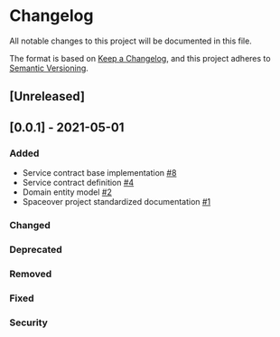 # Changelog
All notable changes to this project will be documented in this file.

The format is based on [Keep a Changelog](https://keepachangelog.com/en/1.0.0/),
and this project adheres to [Semantic Versioning](https://semver.org/spec/v2.0.0.html).

## [Unreleased]

## [0.0.1] - 2021-05-01
### Added
* Service contract base implementation [#8](https://github.com/cf-training-springboot-2019/spacemission-manager/issues/8)
* Service contract definition [#4](https://github.com/cf-training-springboot-2019/spacemission-manager/issues/4)
* Domain entity model [#2](https://github.com/cf-training-springboot-2019/spacemission-manager/issues/2)
* Spaceover project standardized documentation [#1](https://github.com/cf-training-springboot-2019/spacemission-manager/issues/1)
### Changed
### Deprecated
### Removed
### Fixed
### Security